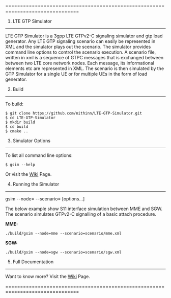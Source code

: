 ===============================================================================
1. LTE GTP Simulator
-------------------------------------------------------------------------------
LTE GTP Simulator is a 3gpp LTE GTPv2-C signaling simulator and gtp load generator. Any LTE GTP signaling scenario can easily be represented in XML and the simulator plays out the scenario. The simulator provides command line options to control the scenario execution. A scenario file, written in xml is a sequence of GTPC messages that is exchanged between between two LTE core network nodes. Each message, its informational elements etc are represented in XML. The scenario is then simulated by the GTP Simulator for a single UE or for multiple UEs in the form of load generator.


2. Build
-------------------------------------------------------------------------------
To build:
```
$ git clone https://github.com/nithinn/LTE-GTP-Simulator.git
$ cd LTE-GTP-Simulator
$ mkdir build
$ cd build
$ cmake ..
```


3. Simulator Options
-------------------------------------------------------------------------------
To list all command line options:
```
$ gsim --help
```
Or visit the [Wiki](https://github.com/nithinn/LTE-GTP-Simulator/wiki) Page.


4. Running the Simulator
-------------------------------------------------------------------------------
gsim --node=<node-type> --scenario=<scenario-file> [options...] 

The below example show S11 interface simulation between MME and SGW. The scenario simulates GTPv2-C signalling of a basic attach procedure.

**MME:**
```
./build/gsim --node=mme --scenario=scenario/mme.xml
```


**SGW:**
```
./build/gsim --node=sgw --scenario=scenario/sgw.xml
```

5. Full Documentation
-------------------------------------------------------------------------------
Want to know more? Visit the [Wiki](https://github.com/nithinn/LTE-GTP-Simulator/wiki) Page.

===============================================================================

